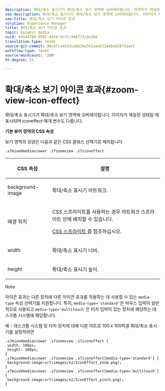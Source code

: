 ```yaml
---
description: 확대/축소 표시기가 확대/축소 보기 영역에 오버레이됩니다. 이미지가 재설정 상태일 때 표시되며 iconeffect 매개 변수도 다릅니다.
seo-description: 확대/축소 표시기가 확대/축소 보기 영역에 오버레이됩니다. 이미지가 재설정 상태일 때 표시되며 iconeffect 매개 변수도 다릅니다.
seo-title: 확대/축소 보기 아이콘 효과
solution: Experience Manager
title: 확대/축소 보기 아이콘 효과
topic: Dynamic media
uuid: 69a44789-9587-4459-9c75-048773c9e368
translation-type: tm+mt
source-git-commit: 90cbfca4533ca6639e561aa4e1344bdd20731eef
workflow-type: tm+mt
source-wordcount: '200'
ht-degree: 1%

---
```



# 확대/축소 보기 아이콘 효과{#zoom-view-icon-effect}

확대/축소 표시기가 확대/축소 보기 영역에 오버레이됩니다. 이미지가 재설정 상태일 때 표시되며 iconeffect 매개 변수도 다릅니다.

<!--<a id="section_061E550C1C1D4DB2BD663A898895B38C"></a>-->

**기본 뷰어 영역의 CSS 속성**

보기 영역의 모양은 다음과 같은 CSS 클래스 선택기로 제어됩니다.

```
.s7mixedmediaviewer .s7zoomview .s7iconeffect
```

<table id="table_94EE3F5BBE4547C0B4943471CEE7EDE4"> 
 <thead> 
  <tr> 
   <th colname="col1" class="entry"> <p> CSS 속성 </p> </th> 
   <th colname="col2" class="entry"> <p>설명 </p> </th> 
  </tr> 
 </thead>
 <tbody> 
  <tr> 
   <td colname="col1"> <p> <span class="codeph"> background-image  </span> </p> </td> 
   <td colname="col2"> <p> 확대/축소 표시기 아트워크. </p> </td> 
  </tr> 
  <tr> 
   <td colname="col1"> <p> <span class="codeph"> 배경 위치  </span> </p> </td> 
   <td colname="col2"> <p> CSS 스프라이트를 사용하는 경우 아트워크 스프라이트 안에 배치할 수 있습니다. </p> <p><a href="../../../c-html5-s7-aem-asset-viewers/c-html5-mixedmedia-viewer-about/c-html5-mixedmedia-viewer-customizingviewer/c-html5-mixedmedia-viewer-customizingviewer.md#section-209a43dfbddf4fc589e79cddaf233f50" format="dita" scope="local"> CSS 스프라이트 </a>를 참조하십시오. </p> </td> 
  </tr> 
  <tr> 
   <td colname="col1"> <p> <span class="codeph"> width </span> </p> </td> 
   <td colname="col2"> <p>확대/축소 표시기 너비. </p> </td> 
  </tr> 
  <tr> 
   <td colname="col1"> <p> <span class="codeph"> height </span> </p> </td> 
   <td colname="col2"> <p>확대/축소 표시기 높이. </p> </td> 
  </tr> 
 </tbody> 
</table>

>[!NOTE]
>
>아이콘 효과는 다른 장치에 다른 아이콘 효과를 적용하는 데 사용할 수 있는 `media-type` 속성 선택기를 지원합니다. 특히, `media-type='standard'`은 마우스 입력이 일반적으로 사용되고 `media-type='multitouch'`은 터치 입력이 있는 장치에 해당하는 데스크톱 시스템에 해당합니다.

예 - 데스크톱 시스템 및 터치 장치에 대해 다른 아트로 100 x 100픽셀 확대/축소 표시기를 설정하려면

```
.s7mixedmediaviewer .s7zoomview .s7iconeffect { 
 width: 100px; 
 height: 100px; 
} 
.s7mixedmediaviewer .s7zoomview .s7iconeffect[media-type='standard'] { 
 background-image:url(images/v2/IconEffect_zoom.png); 
} 
.s7mixedmediaviewer .s7zoomview .s7iconeffect[media-type='multitouch'] { 
 background-image:url(images/v2/IconEffect_pinch.png); 
}
```

